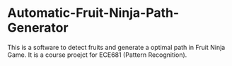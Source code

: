 Automatic-Fruit-Ninja-Path-Generator
====================================

This is a software to detect fruits and generate a optimal path in Fruit Ninja Game. It is a course proejct for ECE681 (Pattern Recognition).
